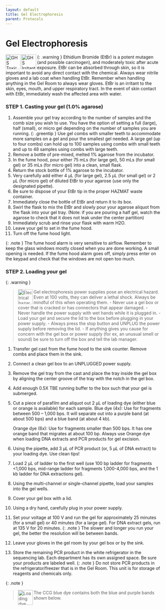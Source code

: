 ```yaml
---
layout: default
title: Gel Electrophoresis
parent: Protocols
---
```


# Gel Electrophoresis

{: .warning }
<img src='https://github.com/CCG-CAS/gh-pages/blob/main/assets/GHS-toxic.png?raw=true'
    alt="GHS Toxic" 
    width='48'
    align='left'>
<img src='https://github.com/CCG-CAS/gh-pages/blob/main/assets/GHS-irritant.png?raw=true'
    alt="GHS Irritant" 
    width='48'
    align='left'>
Ethidium Bromide (EtBr) is a potent mutagen (and possible carcinogen), and moderately toxic after acute exposure. EtBr can be absorbed through skin, so it is important to avoid any direct contact with the chemical. Always wear nitrile gloves and a lab coat when handling EtBr. Remember when handling anything in the Gel Room to always wear gloves. EtBr is an irritant to the skin, eyes, mouth, and upper respiratory tract. In the event of skin contact with EtBr, immediately wash the affected area with water.

### STEP 1. Casting your gel (1.0% agarose)

1. Assemble your gel tray according to the number of samples and the comb size you wish to use. You have the option of setting a full (large), half (small), or micro gel depending on the number of samples you are running.
    {: .greentip }
    Use gel combs with smaller teeth to accommodate more samples on a gel and pour the smallest gel needed. A large gel (up to four combs) can hold up to 100 samples using combs with small teeth and up to 48 samples using combs with large teeth.
2. Remove a bottle of pre-mixed, melted 1% agarose from the incubator.
3. In the fume hood, pour either 75 mLs (for large gel), 50 mLs (for small gel) or 35 mLs (for micro gel) into a clean, small flask.
4. Return the stock bottle of 1% agarose to the incubator.
5. Very carefully add either 4 µL (for large gel), 2.5 µL (for small gel) or 2 µL (for micro gel) of diluted EtBr to your agarose (use only the designated pipette).
6. Be sure to dispose of your EtBr tip in the proper HAZMAT waste container.
7. Immediately close the bottle of EtBr and return it to its box.
8. Swirl the flask to mix the EtBr and slowly pour your agarose aliquot from the flask into your gel tray. (Note: if you are pouring a half gel, watch the agarose to check that it does not leak under the center partition)
9. Immediately scrub and rinse your flask with warm H2O.
10. Leave your gel to set in the fume hood.
11. Turn off the fume hood light.

{: .note }
The fume hood alarm is very sensitive to airflow. Remember to keep the glass windows mostly closed when you are done working. A small opening is needed. If the fume hood alarm goes off, simply press enter on the keypad and check that the windows are not open too much.

### STEP 2. Loading your gel

{: .warning }
> <img src='https://github.com/CCG-CAS/gh-pages/blob/main/assets/electrical.png?raw=true'
    alt="Electrical hazard" 
    width='48'
    align='left'>
> Gel electrophoresis power supplies pose an electrical hazard. Even at 100 volts, they can deliver a lethal shock. Always be mindful of this when operating them.
    - Never use a gel box or cover that is cracked or has connectors that appear damaged.
    - Never handle the power supply with wet hands while it is plugged in.
    - Load your gel and secure the lid to the box before plugging in your power supply.
    - Always press the stop button and UNPLUG the power supply before removing the lid.
    - If anything gives you cause for concern with the gel box or power supply (for ex, an unusual smell or sound) be sure to turn off the box and tell the lab manager. 

1. Transfer gel cast from the fume hood to the sink counter. Remove combs and place them in the sink.
2. Connect a clean gel box to an UNPLUGGED power supply.
3. Remove the gel tray from the cast and place the tray inside the gel box by aligning the center groove of the tray with the notch in the gel box.
4. Add enough 0.5X TBE running buffer to the box such that your gel is submerged.
5. Cut a piece of parafilm and aliquot out 2 µL of loading dye (either blue or orange is available) for each sample.
    Blue dye (4x): Use for fragments between 500 – 1,000 bps. It will separate out into a purple band (at about 500 bps) and a blue band (at about 4 kb).

   Orange dye (6x): Use for fragments smaller than 500 bps. It has one orange band that migrates at about 100 bp. Always use Orange dye when loading DNA extracts and PCR products for gel excision.
6. Using the pipette, add 3 µL of PCR product (or, 5 µL of DNA extract) to your loading dye. Use clean tips!
7. Load 2 µL of ladder to the first well (use 100 bp ladder for fragments <1,000 bps, mid-range ladder for fragments 1,000-4,000 bps, and the 1 kb ladder for DNA extractions gel).
8. Using the multi-channel or single-channel pipette, load your samples into the gel wells.
9. Cover your gel box with a lid.
10. Using a dry hand, carefully plug in your power supply.
11. Set your voltage at 100 V and run the gel for approximately 25 minutes (for a small gel) or 40 minutes (for a large gel). For DNA extract gels, run at 135 V for 20 minutes.
    {: .note }
    The slower and longer you run your gel, the better the resolution will be between bands. 
12. Leave your gloves in the gel room by your gel box or by the sink.
13. Store the remaining PCR product in the white refrigerator in the sequencing lab. Each department has its own assigned space. Be sure your products are labeled well.
    {: .note }
    Do not store PCR products in the refrigerator/freezer that is in the Gel Room. This unit is for storage of reagents and chemicals only.

{: .note }
> <img src='https://github.com/CCG-CAS/gh-pages/blob/main/assets/loading%20dye%20migration.png?raw=true'
    alt="Loading dye bands" 
    width='48'
    align='left'>
> The CCG blue dye contains both the blue and purple bands shown below.
